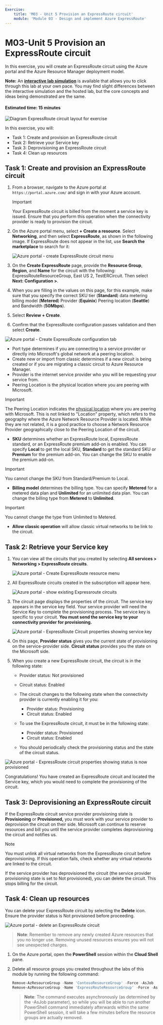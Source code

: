```yaml
---
Exercise:
    title: 'M03 - Unit 5 Provision an ExpressRoute circuit'
    module: 'Module 03 - Design and implement Azure ExpressRoute'
---
```

# M03-Unit 5 Provision an ExpressRoute circuit

In this exercise, you will create an ExpressRoute circuit using the Azure portal and the Azure Resource Manager deployment model. 

**Note:** An **[interactive lab simulation](https://mslabs.cloudguides.com/guides/AZ-700%20Lab%20Simulation%20-%20Provision%20an%20ExpressRoute%20circuit)** is available that allows you to click through this lab at your own pace. You may find slight differences between the interactive simulation and the hosted lab, but the core concepts and ideas being demonstrated are the same.

#### Estimated time: 15 minutes

![Diagram ExpressRoute circuit layout for exercise](../media/environment-diagram.png)



In this exercise, you will:

+ Task 1: Create and provision an ExpressRoute circuit
+ Task 2: Retrieve your Service key
+ Task 3: Deprovisioning an ExpressRoute circuit
+ Task 4: Clean up resources


## Task 1: Create and provision an ExpressRoute circuit

 

1. From a browser, navigate to the Azure portal at `https://portal.azure.com/` and sign in with your Azure account.

   > [!Important] 
   >
   > Your ExpressRoute circuit is billed from the moment a service key is issued. Ensure that you perform this operation when the connectivity provider is ready to provision the circuit.

1. On the Azure portal menu, select **+ Create a resource**. Select **Networking**, and then select **ExpressRoute**, as shown in the following image. If ExpressRoute does not appear in the list, use **Search the marketplace** to search for it:

   ![Azure portal - create ExpressRoute circuit menu](../media/create-expressroute-circuit-menu.png)

1. On the **Create ExpressRoute** page, provide the **Resource Group**, **Region**, and **Name** for the circuit with the following: ExpressRouteResourceGroup, East US 2, TestERCircuit. Then select **Next: Configuration &gt;**.

1. When you are filling in the values on this page, for this example, make sure that you specify the correct SKU tier (**Standard**) data metering billing model (**Metered**) Provider (**Equinix**) Peering location (**Seattle**) and Bandwidth (**50Mbps**).

1. Select **Review + Create**.

1. Confirm that the ExpressRoute configuration passes validation and then select **Create**.


![Azure portal - Create ExpressRoute configuration tab](../media/expressroute-create-configuration2.png)

 

- Port type determines if you are connecting to a service provider or directly into Microsoft's global network at a peering location.
- Create new or import from classic determines if a new circuit is being created or if you are migrating a classic circuit to Azure Resource Manager.
- Provider is the internet service provider who you will be requesting your service from.
- Peering Location is the physical location where you are peering with Microsoft.

> [!Important]
>
> The Peering Location indicates the [physical location](https://docs.microsoft.com/en-us/azure/expressroute/expressroute-locations) where you are peering with Microsoft. This is not linked to "Location" property, which refers to the geography where the Azure Network Resource Provider is located. While they are not related, it is a good practice to choose a Network Resource Provider geographically close to the Peering Location of the circuit.

- **SKU** determines whether an ExpressRoute local, ExpressRoute standard, or an ExpressRoute premium add-on is enabled. You can specify **Local** to get the local SKU, **Standard** to get the standard SKU or **Premium** for the premium add-on. You can change the SKU to enable the premium add-on.

> [!Important]
>
> You cannot change the SKU from Standard/Premium to Local.

- **Billing model** determines the billing type. You can specify **Metered** for a metered data plan and **Unlimited** for an unlimited data plan. You can change the billing type from **Metered** to **Unlimited**.

> [!Important]
>
> You cannot change the type from Unlimited to Metered.

- **Allow classic operation** will allow classic virtual networks to be link to the circuit.

## Task 2: Retrieve your Service key
 

1. You can view all the circuits that you created by selecting **All services &gt; Networking &gt; ExpressRoute circuits**.

   ![Azure portal - Create ExpressRoute resource menu](../media/expressroute-circuit-menu.png)

1. All ExpressRoute circuits created in the subscription will appear here. 

   ![Azure portal - show existing Expressroute circuits](../media/expressroute-circuit-list.png)

1. The circuit page displays the properties of the circuit. The service key appears in the service key field. Your service provider will need the Service Key to complete the provisioning process. The service key is specific to your circuit. **You must send the service key to your connectivity provider for provisioning.**

   ![Azure portal - ExpressRoute Circuit properties showing service key](../media/expressroute-circuit-overview.png)

1. On this page, **Provider status** gives you the current state of provisioning on the service-provider side. **Circuit status** provides you the state on the Microsoft side. 

1. When you create a new ExpressRoute circuit, the circuit is in the following state:

   - Provider status: Not provisioned
   - Circuit status: Enabled



   - The circuit changes to the following state when the connectivity provider is currently enabling it for you:
     - Provider status: Provisioning
     - Circuit status: Enabled
   - To use the ExpressRoute circuit, it must be in the following state:
     - Provider status: Provisioned
     - Circuit status: Enabled
   - You should periodically check the provisioning status and the state of the circuit status.

![Azure portal - ExpressRoute circuit properties showing status is now provisioned](../media/provisioned.png)

 

Congratulations! You have created an ExpressRoute circuit and located the Service key, which you would need to complete the provisioning of the circuit.

## Task 3: Deprovisioning an ExpressRoute circuit

If the ExpressRoute circuit service provider provisioning state is **Provisioning** or **Provisioned,** you must work with your service provider to deprovision the circuit on their side. Microsoft can continue to reserve resources and bill you until the service provider completes deprovisioning the circuit and notifies us.

> [!Note]
>
> You must unlink all virtual networks from the ExpressRoute circuit before deprovisioning. If this operation fails, check whether any virtual networks are linked to the circuit.
>
> If the service provider has deprovisioned the circuit (the service provider provisioning state is set to Not provisioned), you can delete the circuit. This stops billing for the circuit.

## Task 4: Clean up resources

You can delete your ExpressRoute circuit by selecting the **Delete** icon. Ensure the provider status is Not provisioned before proceeding.

![Azure portal - delete an ExpressRoute circuit](../media/expressroute-circuit-delete.png)


   >**Note**: Remember to remove any newly created Azure resources that you no longer use. Removing unused resources ensures you will not see unexpected charges.

1. On the Azure portal, open the **PowerShell** session within the **Cloud Shell** pane.

1. Delete all resource groups you created throughout the labs of this module by running the following command:

   ```powershell
   Remove-AzResourceGroup -Name 'ContosoResourceGroup' -Force -AsJob
   Remove-AzResourceGroup -Name 'ExpressRouteResourceGroup' -Force -AsJob
   ```
   >**Note**: The command executes asynchronously (as determined by the -AsJob parameter), so while you will be able to run another PowerShell command immediately afterwards within the same PowerShell session, it will take a few minutes before the resource groups are actually removed.


